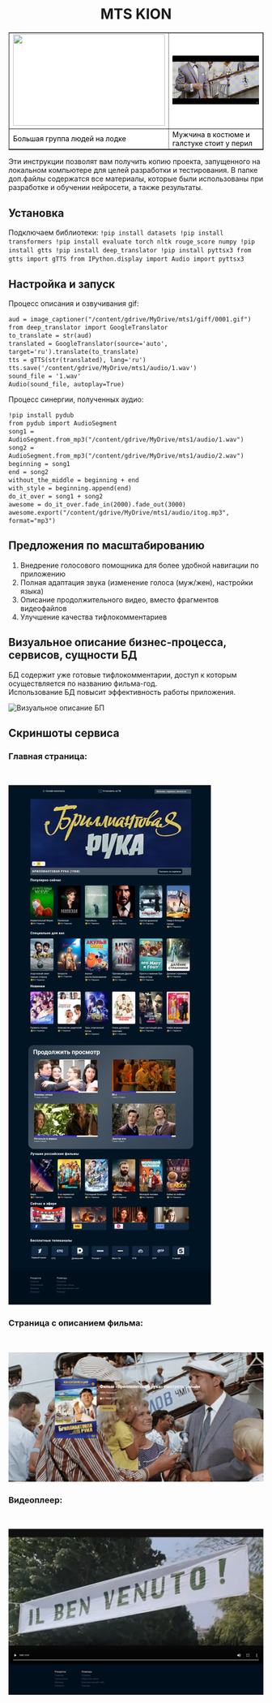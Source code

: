 <h1 align="center"> MTS KION </h1>
<table border="1" cellspacing="0"
cellpadding="8" style="background-color:#fff; color:#000">
<tr>
<td><img src="https://github.com/alinahasss/mtsss/blob/main/%D0%91%D1%80%D0%B8%D0%BB%D0%B8%D0%B0%D0%BD%D1%82%D0%BE%D0%B2%D0%B0%D1%8F_%D1%80%D1%83%D0%BA%D0%B0_online_video_cutter_com_1_.gif" width="300" height="180"> </td>
<td><img src="https://github.com/alinahasss/mtsss/blob/main/%D0%91%D1%80%D0%B8%D0%BB%D0%B8%D0%B0%D0%BD%D1%82%D0%BE%D0%B2%D0%B0%D1%8F_%D1%80%D1%83%D0%BA%D0%B0_online_video_cutter_com_5_gif.gif"> </td>
</tr>
<tr>
<td>Большая группа людей на лодке</td>
<td>Мужчина в костюме и галстуке стоит у перил</td>
</tr>
</table>

Эти инструкции позволят вам получить копию проекта, запущенного на локальном компьютере для целей разработки и тестирования.
В папке доп.файлы содержатся все материалы, которые были использованы при разработке и обучении нейросети, а также результаты.

<h2> Установка </h2>

Подключаем библиотеки:
    ```
   !pip install datasets
!pip install transformers
!pip install evaluate torch nltk rouge_score numpy
!pip install gtts
!pip install deep_translator
!pip install pyttsx3
from gtts import gTTS
from IPython.display import Audio
import pyttsx3
    ```
<h2> Настройка и запуск </h2>   
    
Процесс описания и озвучивания gif:
```
aud = image_captioner("/content/gdrive/MyDrive/mts1/giff/0001.gif")
from deep_translator import GoogleTranslator
to_translate = str(aud)
translated = GoogleTranslator(source='auto', target='ru').translate(to_translate)
tts = gTTS(str(translated), lang='ru')
tts.save('/content/gdrive/MyDrive/mts1/audio/1.wav')
sound_file = '1.wav'
Audio(sound_file, autoplay=True)
```


Процесс синергии, полученных аудио:

```
!pip install pydub
from pydub import AudioSegment
song1 = AudioSegment.from_mp3("/content/gdrive/MyDrive/mts1/audio/1.wav")
song2 = AudioSegment.from_mp3("/content/gdrive/MyDrive/mts1/audio/2.wav")
beginning = song1
end = song2
without_the_middle = beginning + end
with_style = beginning.append(end)
do_it_over = song1 + song2
awesome = do_it_over.fade_in(2000).fade_out(3000)
awesome.export("/content/gdrive/MyDrive/mts1/audio/itog.mp3", format="mp3")
```

<h2> Предложения по масштабированию </h2> 

1. Внедрение голосового помощника для более удобной навигации по приложению <br>
2. Полная адаптация звука (изменение голоса (муж/жен), настройки языка) <br>
3. Описание продолжительного видео, вместо фрагментов видеофайлов <br>
4. Улучшение качества тифлокомментариев  <br>

<h2> Визуальное описание бизнес-процесса, сервисов, сущности БД  </h2> 

БД содержит уже готовые тифлокомментарии, доступ к которым осуществляется по названию фильма-год.<br>
Использование БД повысит эффективность работы приложения.<br>

![Визуальное описание БП](https://github.com/alinahasss/mtsss/blob/main/business_page-0001.jpg)

<h2> Скриншоты сервиса  </h2> 

<h3>Главная страница:</h3><br>

![Главная страница](https://github.com/alinahasss/mtsss/blob/main/photo_2_2023-03-29_17-26-56.jpg)<br>

<h3>Страница с описанием фильма:</h3><br>

![Страница с описание фильма](https://github.com/alinahasss/mtsss/blob/main/photo_1_2023-03-29_17-26-56.jpg)<br>

<h3>Видеоплеер:</h3><br>

![Видеоплеер](https://github.com/alinahasss/mtsss/blob/main/photo_3_2023-03-29_17-26-56.jpg)<br>
 

